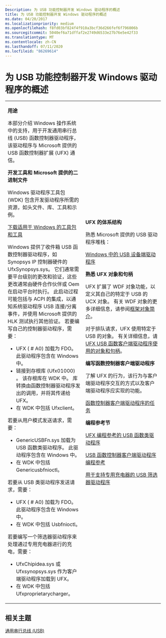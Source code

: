 ```yaml
---
Description: 为 USB 功能控制器开发 Windows 驱动程序的概述
title: 为 USB 功能控制器开发 Windows 驱动程序的概述
ms.date: 04/20/2017
ms.localizationpriority: medium
ms.openlocfilehash: f8fd03bf824f4f910a3bcf36d266fef6f796006b
ms.sourcegitcommit: 5040ef6a71dffaf2e2749d6533e27b76e5e42f33
ms.translationtype: MT
ms.contentlocale: zh-CN
ms.lasthandoff: 07/11/2020
ms.locfileid: "86269614"
---
```

# <a name="overview-of-developing-windows-drivers-for-usb-function-controllers"></a>为 USB 功能控制器开发 Windows 驱动程序的概述


<table>
<colgroup>
<col width="50%" />
<col width="50%" />
</colgroup>
<tbody>
<tr class="odd">
<td><p><strong>用途</strong></p>
<p>本部分介绍 Windows 操作系统中的支持，用于开发通用串行总线 (USB) 函数控制器驱动程序，该驱动程序与 Microsoft 提供的 USB 函数控制器扩展 (UFX) 通信。</p>
<p><strong>开发工具和 Microsoft 提供的二进制文件</strong></p>
<p>Windows 驱动程序工具包 (WDK) 包含开发驱动程序所需的资源，如头文件、库、工具和示例。</p>
<p><a href="https://go.microsoft.com/fwlink/p/?linkid=617155" data-raw-source="[Download kits and tools for Windows](https://go.microsoft.com/fwlink/p/?linkid=617155)">下载适用于 Windows 的工具包和工具</a></p>
<p>Windows 提供了收件箱 USB 函数控制器驱动程序，如 Synopsys IP 控制器硬件的 UfxSynopsys.sys。 它们通常需要平台级别的更改和验证，这些更改通常由硬件合作伙伴或 Oem 在启动平台时执行。 此启动过程可能包括与 ACPI 的集成，以通知系统驱动程序 USB 连接/分离事件，并使用 Microsoft 提供的 HLK 测试执行其他验证。 若要编写自己的控制器驱动程序，需要：</p>
<ul>
<li>UFX ( # A0) 加载为 FDO。 此驱动程序包含在 Windows 中。</li>
<li>链接到存根库 (Ufx01000) 。 该存根库在 WDK 中。 库转换由函数控制器驱动程序发出的调用，并将其传递给 UFX。</li>
<li>在 WDK 中包括 Ufxclient。</li>
</ul>
<p>若要从用户模式发送请求，需要：</p>
<ul>
<li>GenericUSBFn.sys 加载为 USB 函数类驱动程序。 此驱动程序包含在 Windows 中。</li>
<li>在 WDK 中包括 Genericusbfnioctl。</li>
</ul>
<p>若要从 USB 类驱动程序发送请求，需要：</p>
<ul>
<li>UFX ( # A0) 加载为 FDO。 此驱动程序包含在 Windows 中。</li>
<li>在 WDK 中包括 Usbfnioctl。</li>
</ul>
若要编写一个筛选器驱动程序来处理通过专用充电器进行的充电，需要：
<ul>
<li>UfxChipidea.sys 或 Ufxsynopsys.sys 作为客户端驱动程序加载到 UFX。</li>
<li>在 WDK 中包括 Ufxproprietarycharger。</li>
</ul></td>
<td><p><strong>UFX 的体系结构</strong></p>
<p>熟悉 Microsoft 提供的 USB 驱动程序堆栈：</p>
<a href="usb-device-side-drivers-in-windows.md" data-raw-source="[USB device-side drivers in Windows](usb-device-side-drivers-in-windows.md)">Windows 中的 USB 设备端驱动程序</a>
<p><strong>熟悉 UFX 对象和句柄</strong></p>
<p>UFX 扩展了 WDF 对象功能，以定义其自己的特定于 USB 的 UCX 对象。 有关 WDF 对象的更多详细信息，请参阅<a href="https://docs.microsoft.com/windows-hardware/drivers/wdf/introduction-to-framework-objects" data-raw-source="[Introduction to Framework Objects](https://docs.microsoft.com/windows-hardware/drivers/wdf/introduction-to-framework-objects)">框架对象简介</a>。</p>
<p>对于排队请求，UFX 使用特定于 USB 的对象。 有关详细信息，请<a href="ufx-objects-and-handles-used-by-a-usb-function-controller.md" data-raw-source="[UFX objects and handles used by a USB function client driver](ufx-objects-and-handles-used-by-a-usb-function-controller.md)">UFX USB 函数客户端驱动程序使用的对象和句柄</a>。</p>
<p><strong>编写函数控制器客户端驱动程序</strong></p>
<p>了解 UFX 的行为，该行为与客户端驱动程序交互的方式以及客户端驱动程序应实现的功能。</p>
<p><a href="function-client-driver.md" data-raw-source="[Tasks for a function controller client driver](function-client-driver.md)">函数控制器客户端驱动程序的任务</a></p>
<p><strong>编程参考节</strong></p>
<p><a href="https://docs.microsoft.com/windows-hardware/drivers/ddi/_usbref/#function-class-driver-reference" data-raw-source="[USB function class driver to UFX programming reference](https://docs.microsoft.com/windows-hardware/drivers/ddi/_usbref/#function-class-driver-reference)">UFX 编程参考的 USB 函数类驱动程序</a></p>
<p><a href="https://docs.microsoft.com/windows-hardware/drivers/ddi/_usbref/#usb-function-controller-client-driver-reference" data-raw-source="[USB function controller client driver programming reference](https://docs.microsoft.com/windows-hardware/drivers/ddi/_usbref/#usb-function-controller-client-driver-reference)">USB 函数控制器客户端驱动程序编程参考</a></p>
<p><a href="https://docs.microsoft.com/windows-hardware/drivers/ddi/_usbref/#filter-driver-for-supporting-usb-chargers" data-raw-source="[USB filter driver for supporting proprietary chargers](https://docs.microsoft.com/windows-hardware/drivers/ddi/_usbref/#filter-driver-for-supporting-usb-chargers)">用于支持专用充电器的 USB 筛选器驱动程序</a></p></td>
</tr>
</tbody>
</table>

 

## <a name="related-topics"></a>相关主题
[通用串行总线 (USB)](https://docs.microsoft.com/windows-hardware/drivers/)  



